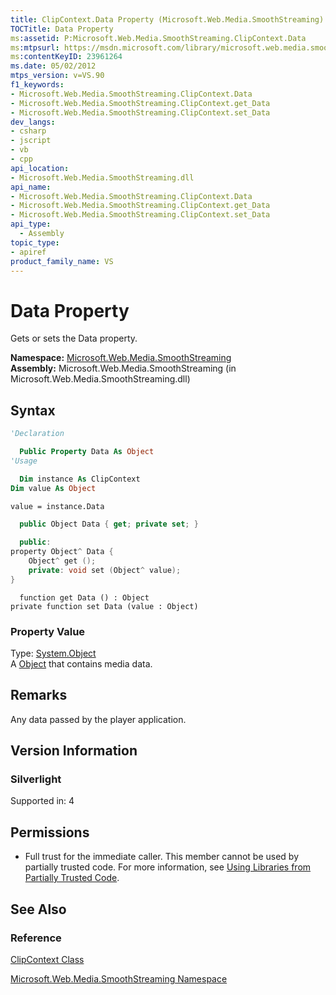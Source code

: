 ```yaml
---
title: ClipContext.Data Property (Microsoft.Web.Media.SmoothStreaming)
TOCTitle: Data Property
ms:assetid: P:Microsoft.Web.Media.SmoothStreaming.ClipContext.Data
ms:mtpsurl: https://msdn.microsoft.com/library/microsoft.web.media.smoothstreaming.clipcontext.data(v=VS.90)
ms:contentKeyID: 23961264
ms.date: 05/02/2012
mtps_version: v=VS.90
f1_keywords:
- Microsoft.Web.Media.SmoothStreaming.ClipContext.Data
- Microsoft.Web.Media.SmoothStreaming.ClipContext.get_Data
- Microsoft.Web.Media.SmoothStreaming.ClipContext.set_Data
dev_langs:
- csharp
- jscript
- vb
- cpp
api_location:
- Microsoft.Web.Media.SmoothStreaming.dll
api_name:
- Microsoft.Web.Media.SmoothStreaming.ClipContext.Data
- Microsoft.Web.Media.SmoothStreaming.ClipContext.get_Data
- Microsoft.Web.Media.SmoothStreaming.ClipContext.set_Data
api_type:
  - Assembly
topic_type:
- apiref
product_family_name: VS
---
```


# Data Property

Gets or sets the Data property.

**Namespace:**  [Microsoft.Web.Media.SmoothStreaming](microsoft-web-media-smoothstreaming-namespace_1.md)  
**Assembly:**  Microsoft.Web.Media.SmoothStreaming (in Microsoft.Web.Media.SmoothStreaming.dll)

## Syntax

```vb
'Declaration

  Public Property Data As Object
'Usage

  Dim instance As ClipContext
Dim value As Object

value = instance.Data
```

```csharp
  public Object Data { get; private set; }
```

```cpp
  public:
property Object^ Data {
    Object^ get ();
    private: void set (Object^ value);
}
```

```jscript
  function get Data () : Object
private function set Data (value : Object)
```

### Property Value

Type: [System.Object](https://msdn.microsoft.com/library/e5kfa45b)  
A [Object](https://msdn.microsoft.com/library/e5kfa45b) that contains media data.  

## Remarks

Any data passed by the player application.

## Version Information

### Silverlight

Supported in: 4  

## Permissions

  - Full trust for the immediate caller. This member cannot be used by partially trusted code. For more information, see [Using Libraries from Partially Trusted Code](https://msdn.microsoft.com/library/8skskf63).

## See Also

### Reference

[ClipContext Class](clipcontext-class-microsoft-web-media-smoothstreaming_1.md)

[Microsoft.Web.Media.SmoothStreaming Namespace](microsoft-web-media-smoothstreaming-namespace_1.md)
